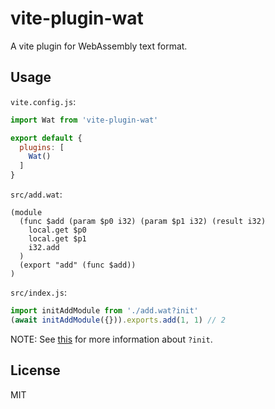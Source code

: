 # vite-plugin-wat

A vite plugin for WebAssembly text format.

## Usage

`vite.config.js`:

```javascript
import Wat from 'vite-plugin-wat'

export default {
  plugins: [
    Wat()
  ]
}
```

`src/add.wat`:

```wat
(module
  (func $add (param $p0 i32) (param $p1 i32) (result i32)
    local.get $p0
    local.get $p1
    i32.add
  )
  (export "add" (func $add))
)
```

`src/index.js`:

```javascript
import initAddModule from './add.wat?init'
(await initAddModule({})).exports.add(1, 1) // 2
```

NOTE: See [this](https://vitejs.dev/guide/features.html#webassembly) for more information about `?init`.

## License

MIT
